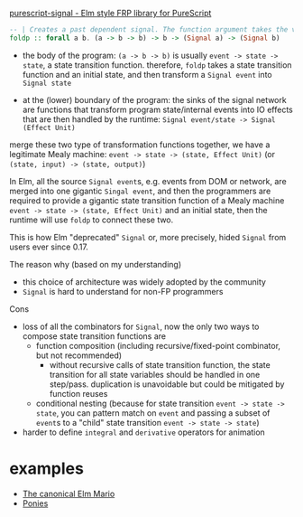 [purescript-signal - Elm style FRP library for PureScript](https://github.com/bodil/purescript-signal/)

```purescript
-- | Creates a past dependent signal. The function argument takes the value of the input signal, and the previous value of the output signal, to produce the new value of the output signal.
foldp :: forall a b. (a -> b -> b) -> b -> (Signal a) -> (Signal b)
```

- the body of the program:
`(a -> b -> b)` is usually `event -> state -> state`, a state transition function.
therefore, `foldp` takes a state transition function and an initial state, and then transform a `Signal event` into `Signal state`

- at the (lower) boundary of the program:
the sinks of the signal network are functions that transform program state/internal events into IO effects that are then handled by the runtime:
`Signal event/state -> Signal (Effect Unit)`

merge these two type of transformation functions together, we have a legitimate Mealy machine:
`event -> state -> (state, Effect Unit)` (or `(state, input) -> (state, output)`)

In Elm, all the source `Signal event`s, e.g. events from DOM or network, are merged into one gigantic `Singal event`, and then the programmers are required to provide a gigantic state transition function of a Mealy machine `event -> state -> (state, Effect Unit)` and an initial state, then the runtime will use `foldp` to connect these two.

This is how Elm "deprecated" `Signal` or, more precisely, hided `Signal` from users ever since 0.17.

The reason why (based on my understanding)
- this choice of architecture was widely adopted by the community
- `Signal` is hard to understand for non-FP programmers

Cons
- loss of all the combinators for `Signal`, 
now the only two ways to compose state transition functions are 
  - function composition (including recursive/fixed-point combinator, but not recommended)
    - without recursive calls of state transition function, the state transition for all state variables should be handled in one step/pass.
    duplication is unavoidable but could be mitigated by function reuses
  - conditional nesting (because for state transition `event -> state -> state`, you can pattern match on `event` and passing a subset of `event`s to a "child" state transition `event -> state -> state`)
- harder to define `integral` and `derivative` operators for animation

# examples

- [The canonical Elm Mario](https://github.com/michaelficarra/purescript-demo-mario)
- [Ponies](https://github.com/bodil/purescript-is-magic)

